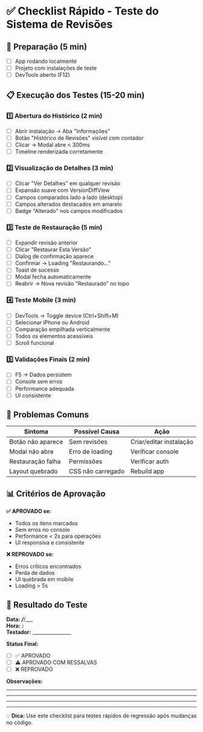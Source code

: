 # ✅ Checklist Rápido - Teste do Sistema de Revisões

## 🚀 Preparação (5 min)
- [ ] App rodando localmente
- [ ] Projeto com instalações de teste
- [ ] DevTools aberto (F12)

## 📋 Execução dos Testes (15-20 min)

### 1️⃣ Abertura do Histórico (2 min)
- [ ] Abrir instalação → Aba "Informações"
- [ ] Botão "Histórico de Revisões" visível com contador
- [ ] Clicar → Modal abre < 300ms
- [ ] Timeline renderizada corretamente

### 2️⃣ Visualização de Detalhes (3 min)
- [ ] Clicar "Ver Detalhes" em qualquer revisão
- [ ] Expansão suave com VersionDiffView
- [ ] Campos comparados lado a lado (desktop)
- [ ] Campos alterados destacados em amarelo
- [ ] Badge "Alterado" nos campos modificados

### 3️⃣ Teste de Restauração (5 min)
- [ ] Expandir revisão anterior
- [ ] Clicar "Restaurar Esta Versão"
- [ ] Dialog de confirmação aparece
- [ ] Confirmar → Loading "Restaurando..."
- [ ] Toast de sucesso
- [ ] Modal fecha automaticamente
- [ ] Reabrir → Nova revisão "Restaurado" no topo

### 4️⃣ Teste Mobile (3 min)
- [ ] DevTools → Toggle device (Ctrl+Shift+M)
- [ ] Selecionar iPhone ou Android
- [ ] Comparação empilhada verticalmente
- [ ] Todos os elementos acessíveis
- [ ] Scroll funcional

### 5️⃣ Validações Finais (2 min)
- [ ] F5 → Dados persistem
- [ ] Console sem erros
- [ ] Performance adequada
- [ ] UI consistente

## 🐛 Problemas Comuns

| Sintoma | Possível Causa | Ação |
|---------|----------------|------|
| Botão não aparece | Sem revisões | Criar/editar instalação |
| Modal não abre | Erro de loading | Verificar console |
| Restauração falha | Permissões | Verificar auth |
| Layout quebrado | CSS não carregado | Rebuild app |

## 📊 Critérios de Aprovação

**✅ APROVADO se:**
- Todos os itens marcados
- Sem erros no console
- Performance < 2s para operações
- UI responsiva e consistente

**❌ REPROVADO se:**
- Erros críticos encontrados
- Perda de dados
- UI quebrada em mobile
- Loading > 5s

## 🎯 Resultado do Teste

**Data:** ___/___/___  
**Hora:** ___:___  
**Testador:** ________________

**Status Final:**
- [ ] ✅ APROVADO
- [ ] ⚠️ APROVADO COM RESSALVAS
- [ ] ❌ REPROVADO

**Observações:**
_________________________________
_________________________________
_________________________________

---

💡 **Dica:** Use este checklist para testes rápidos de regressão após mudanças no código.